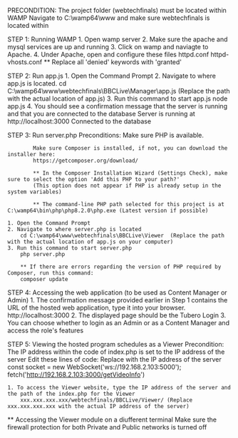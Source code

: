 PRECONDITION:
    The project folder (webtechfinals) must be located within WAMP 
    Navigate to C:\wamp64\www and make sure webtechfinals is located within

STEP 1: Running WAMP
	1. Open wamp server
	2. Make sure the apache and mysql services are up and running
	3. Click on wamp and naviagte to Apache.
	4. Under Apache, open and configure these files
			httpd.conf 
			httpd-vhosts.conf
		** Replace all 'denied' keywords with 'granted' 

STEP 2: Run app.js
	1. Open the Command Prompt
	2. Navigate to where app.js is located. 
		cd C:\wamp64\www\webtechfinals\BBCLive\Manager\app.js  (Replace the path with the actual location of app.js)
	3. Run this command to start app.js
		node app.js
	4. You should see a confirmation message that the server is running and that you are connected to the database
		Server is running at http://localhost:3000
		Connected to the database

STEP 3: Run server.php
Preconditions:
            Make sure PHP is available.

            Make sure Composer is installed, if not, you can download the installer here:
			https://getcomposer.org/download/

            ** In the Composer Installation Wizard (Settings Check), make sure to select the option 'Add this PHP to your path?' 
            (This option does not appear if PHP is already setup in the system variables)

            ** The command-line PHP path selected for this project is at C:\wamp64\bin\php\php8.2.0\php.exe (Latest version if possible)

	1. Open the Command Prompt
	2. Navigate to where server.php is located
		cd C:\wamp64\www\webtechfinals\BBCLive\Viewer  (Replace the path with the actual location of app.js on your computer)
	3. Run this command to start server.php
		php server.php

        ** If there are errors regarding the version of PHP required by Composer, run this command:
        composer update

STEP 4: Accessing the web application (to be used as Content Manager or Admin) 
	1. The confirmation message provided earlier in Step 1 contains the URL of the hosted web application, type it into your browser.
		http://localhost:3000
	2. The displayed page should be the Tubero Login
	3. You can choose whether to login as an Admin or as a Content Manager and access the role's features

STEP 5: Viewing the hosted program schedules as a Viewer
Precondition:
            The IP address within the code of index.php is set to the IP address of the server
            Edit these lines of code: Replace with the IP address of the server
                const socket = new WebSocket('ws://192.168.2.103:5000');
                  fetch('http://192.168.2.103:3000/getVideoInfo')

	1. To access the Viewer website, type the IP address of the server and the path of the index.php for the Viewer
		xxx.xxx.xxx.xxx/webtechfinals/BBCLive/Viewer/ (Replace xxx.xxx.xxx.xxx with the actual IP address of the server)

** Accessing the Viewer module on a diufferent terminal
	Make sure the firewall protection for both Private and Public networks is turned off
